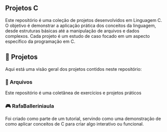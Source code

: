 ## Projetos C
Este repositório é uma coleção de projetos desenvolvidos em Linguagem C. O objetivo é demonstrar a aplicação prática dos conceitos da linguagem, desde estruturas básicas até a manipulação de arquivos e dados complexos. Cada projeto é um estudo de caso focado em um aspecto específico da programação em C.

## 🚀 Projetos
Aqui está uma visão geral dos projetos contidos neste repositório:

### 📁 Arquivos
Este repositório é uma coletânea de exercícios e projetos práticos

### 🎮 RafaBalleriniaula
Foi criado como parte de um tutorial, servindo como uma demonstração de como aplicar conceitos de C para criar algo interativo ou funcional.

